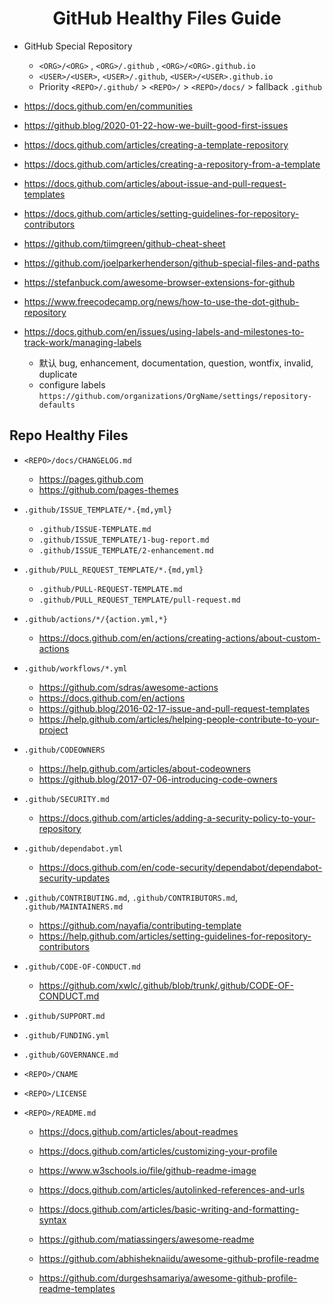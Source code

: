 <div align="center"><h1>GitHub Healthy Files Guide</h1></div>

- GitHub Special Repository
  * `<ORG>/<ORG>`  , `<ORG>/.github` , `<ORG>/<ORG>.github.io`
  * `<USER>/<USER>`, `<USER>/.github`, `<USER>/<USER>.github.io`
  * Priority `<REPO>/.github/` > `<REPO>/` > `<REPO>/docs/` > fallback `.github`

- <https://docs.github.com/en/communities>
- <https://github.blog/2020-01-22-how-we-built-good-first-issues>
- <https://docs.github.com/articles/creating-a-template-repository>
- <https://docs.github.com/articles/creating-a-repository-from-a-template>
- <https://docs.github.com/articles/about-issue-and-pull-request-templates>
- <https://docs.github.com/articles/setting-guidelines-for-repository-contributors>

- <https://github.com/tiimgreen/github-cheat-sheet>
- <https://github.com/joelparkerhenderson/github-special-files-and-paths>
- <https://stefanbuck.com/awesome-browser-extensions-for-github>
- <https://www.freecodecamp.org/news/how-to-use-the-dot-github-repository>

- <https://docs.github.com/en/issues/using-labels-and-milestones-to-track-work/managing-labels>
  * 默认 bug, enhancement, documentation, question, wontfix, invalid, duplicate
  * configure labels `https://github.com/organizations/OrgName/settings/repository-defaults`

## Repo Healthy Files

- `<REPO>/docs/CHANGELOG.md`
  * <https://pages.github.com>
  * <https://github.com/pages-themes>

- `.github/ISSUE_TEMPLATE/*.{md,yml}`
  * `.github/ISSUE-TEMPLATE.md`
  * `.github/ISSUE_TEMPLATE/1-bug-report.md`
  * `.github/ISSUE_TEMPLATE/2-enhancement.md`

- `.github/PULL_REQUEST_TEMPLATE/*.{md,yml}`
  * `.github/PULL-REQUEST-TEMPLATE.md`
  * `.github/PULL_REQUEST_TEMPLATE/pull-request.md`

- `.github/actions/*/{action.yml,*}`
  * <https://docs.github.com/en/actions/creating-actions/about-custom-actions>

- `.github/workflows/*.yml`
  * <https://github.com/sdras/awesome-actions>
  * <https://docs.github.com/en/actions>
  * <https://github.blog/2016-02-17-issue-and-pull-request-templates>
  * <https://help.github.com/articles/helping-people-contribute-to-your-project>

- `.github/CODEOWNERS`
  * <https://help.github.com/articles/about-codeowners>
  * <https://github.blog/2017-07-06-introducing-code-owners>

- `.github/SECURITY.md`
  * <https://docs.github.com/articles/adding-a-security-policy-to-your-repository>
- `.github/dependabot.yml`
  * <https://docs.github.com/en/code-security/dependabot/dependabot-security-updates>

- `.github/CONTRIBUTING.md`, `.github/CONTRIBUTORS.md`, `.github/MAINTAINERS.md`
  * <https://github.com/nayafia/contributing-template>
  * <https://help.github.com/articles/setting-guidelines-for-repository-contributors>

- `.github/CODE-OF-CONDUCT.md`
  * <https://github.com/xwlc/.github/blob/trunk/.github/CODE-OF-CONDUCT.md>

- `.github/SUPPORT.md`
- `.github/FUNDING.yml`
- `.github/GOVERNANCE.md`

- `<REPO>/CNAME`
- `<REPO>/LICENSE`

- `<REPO>/README.md`
  * <https://docs.github.com/articles/about-readmes>
  * <https://docs.github.com/articles/customizing-your-profile>
  * <https://www.w3schools.io/file/github-readme-image>
  * <https://docs.github.com/articles/autolinked-references-and-urls>
  * <https://docs.github.com/articles/basic-writing-and-formatting-syntax>

  * <https://github.com/matiassingers/awesome-readme>
  * <https://github.com/abhisheknaiidu/awesome-github-profile-readme>
  * <https://github.com/durgeshsamariya/awesome-github-profile-readme-templates>
